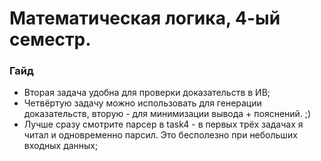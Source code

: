 
# Математическая логика, 4-ый семестр.
### Гайд
* Вторая задача удобна для проверки доказательств в ИВ;
* Четвёртую задачу можно использовать для генерации доказательств, вторую - для минимизации вывода + пояснений. ;)
* Лучше сразу смотрите парсер в task4 - в первых трёх задачах я читал и одновременно парсил. Это бесполезно при небольших входных данных; 
